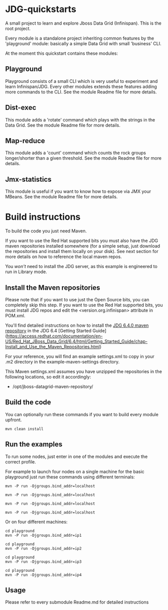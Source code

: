 JDG-quickstarts
==============

A small project to learn and explore Jboss Data Grid (Infinispan).
This is the root project.

Every module is a standalone project inheriting common features by the 'playground' module: basically a simple Data Grid with small 'business' CLI.

At the moment this quickstart contains these modules:

Playground
----------

Playground consists of a small CLI which is very useful to experiment and learn Infinispan/JDG. Every other modules extends these features adding more commands to the CLI.
See the module Readme file for more details.

Dist-exec
----------

This module adds a 'rotate' command which plays with the strings in the Data Grid. See the module Readme file for more details.


Map-reduce
----------

This module adds a 'count' command which counts the rock groups longer/shorter than a given threshold. See the module Readme file for more details.


Jmx-statistics
--------------

This module is useful if you want to know how to expose via JMX your MBeans. See the module Readme file for more details.


Build instructions
==================

To build the code you just need Maven.

If you want to use the Red Hat supported bits you must also have the JDG maven repositories installed somewhere (for a simple setup, just download the repositories and install them locally on your disk).
See next section for more details on how to reference the local maven repos.

You *won't* need to install the JDG server, as this example is engineered to run in Library mode.

Install the Maven repositories
------------------------------

Please note that if you want to use just the Open Source bits, you can completely skip this step.
If you want to use the Red Hat supported bits, you must install JDG repos and edit the <version.org.infinispan> attribute in POM.xml.

You'll find detailed instructions on how to install the [JDG 6.4.0 maven repository](https://access.redhat.com/jbossnetwork/restricted/softwareDownload.html?softwareId=35213)
 in the JDG 6.4 [Getting Started Guide] (https://access.redhat.com/documentation/en-US/Red_Hat_JBoss_Data_Grid/6.4/html/Getting_Started_Guide/chap-Install_and_Use_the_Maven_Repositories.html)

For your reference, you will find an example settings.xml to copy in your .m2 directory in the example-maven-settings directory.

This Maven settings.xml assumes you have unzipped the repositories in the following locations, so edit it accordingly:

* /opt/jboss-datagrid-maven-repository/

Build the code
--------------

You can optionally run these commands if you want to build every module upfront.

```shell
mvn clean install
```

Run the examples
----------------

To run some nodes, just enter in one of the modules and execute the correct profile.

For example to launch four nodes on a single machine for the basic playground just run these commands using different terminals:

```shell
mvn -P run -Djgroups.bind_addr=localhost

mvn -P run -Djgroups.bind_addr=localhost

mvn -P run -Djgroups.bind_addr=localhost

mvn -P run -Djgroups.bind_addr=localhost
```

Or on four different machines:

```shell
cd playground
mvn -P run -Djgroups.bind_addr=ip1

cd playground
mvn -P run -Djgroups.bind_addr=ip2

cd playground
mvn -P run -Djgroups.bind_addr=ip3

cd playground
mvn -P run -Djgroups.bind_addr=ip4
```

Usage
-----

Please refer to every submodule Readme.md for detailed instructions